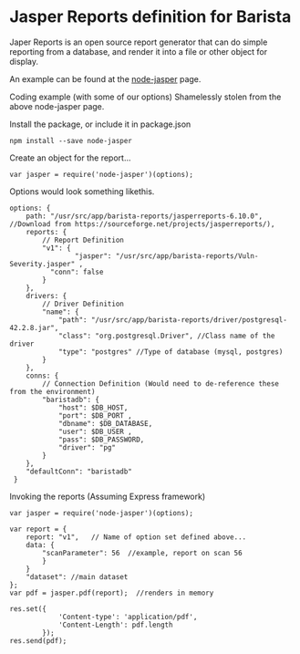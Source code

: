 # Jasper Reports definition for Barista

Japer Reports is an open source report generator that can do simple reporting from a database, and render it into a file or other
object for display.

An example can be found at the [node-jasper](https://www.npmjs.com/package/node-jasper) page.

Coding example (with some of our options)  Shamelessly stolen from the above node-jasper page.

Install the package, or include it in package.json
```
npm install --save node-jasper
```

Create an object for the report...
```
var jasper = require('node-jasper')(options);
```
Options would look something likethis.

```
options: {
    path: "/usr/src/app/barista-reports/jasperreports-6.10.0", //Download from https://sourceforge.net/projects/jasperreports/),
    reports: {
 		// Report Definition
 		"v1": {
     			"jasper": "/usr/src/app/barista-reports/Vuln-Severity.jasper" ,
          "conn": false
 		}
 	},
 	drivers: {
 		// Driver Definition
 		"name": {
 			"path": "/usr/src/app/barista-reports/driver/postgresql-42.2.8.jar",
 			"class": "org.postgresql.Driver", //Class name of the driver
 			"type": "postgres" //Type of database (mysql, postgres)
 		}
 	},
 	conns: {
 		// Connection Definition (Would need to de-reference these from the environment)
 		"baristadb": {
 			"host": $DB_HOST,
 			"port": $DB_PORT ,
 			"dbname": $DB_DATABASE,
 			"user": $DB_USER ,
 			"pass": $DB_PASSWORD,
 			"driver": "pg"
 		}
 	},
 	"defaultConn": "baristadb"
 }
```
Invoking the reports (Assuming Express framework)
```
var jasper = require('node-jasper')(options);

var report = {
    report: "v1",   // Name of option set defined above...
    data: {
        "scanParameter": 56  //example, report on scan 56
        }
    }
    "dataset": //main dataset
};
var pdf = jasper.pdf(report);  //renders in memory

res.set({
            'Content-type': 'application/pdf',
            'Content-Length': pdf.length
        });
res.send(pdf);


```
